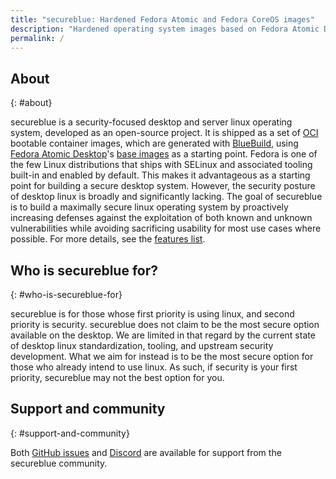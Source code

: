 ```yaml
---
title: "secureblue: Hardened Fedora Atomic and Fedora CoreOS images"
description: "Hardened operating system images based on Fedora Atomic Desktop and Fedora CoreOS"
permalink: /
---
```


## About
{: #about}

secureblue is a security-focused desktop and server linux operating system, developed as an open-source project. It is shipped as a set of [OCI](https://en.wikipedia.org/wiki/Open_Container_Initiative) bootable container images, which are generated with [BlueBuild](https://blue-build.org/), using [Fedora Atomic Desktop](https://fedoraproject.org/atomic-desktops/)'s [base images](https://pagure.io/workstation-ostree-config) as a starting point. Fedora is one of the few Linux distributions that ships with SELinux and associated tooling built-in and enabled by default. This makes it advantageous as a starting point for building a secure desktop system. However, the security posture of desktop linux is broadly and significantly lacking. The goal of secureblue is to build a maximally secure linux operating system by proactively increasing defenses against the exploitation of both known and unknown vulnerabilities while avoiding sacrificing usability for most use cases where possible. For more details, see the [features list](/features).

## Who is secureblue for?
{: #who-is-secureblue-for}

secureblue is for those whose first priority is using linux, and second priority is security. secureblue does not claim to be the most secure option available on the desktop. We are limited in that regard by the current state of desktop linux standardization, tooling, and upstream security development. What we aim for instead is to be the most secure option for those who already intend to use linux. As such, if security is your first priority, secureblue may not the best option for you.

## Support and community
{: #support-and-community}

Both [GitHub issues](https://github.com/secureblue/secureblue) and [Discord](https://discord.gg/qMTv5cKfbF) are available for support from the secureblue community.
